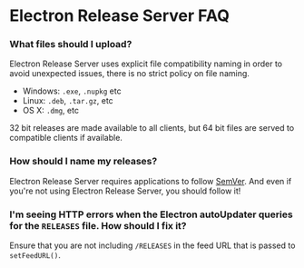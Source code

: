# Electron Release Server FAQ

### What files should I upload?

Electron Release Server uses explicit file compatibility naming in order to avoid unexpected issues, there is no strict policy on file naming.

- Windows: `.exe`, `.nupkg` etc
- Linux: `.deb`, `.tar.gz`, etc
- OS X: `.dmg`, etc

32 bit releases are made available to all clients, but 64 bit files are served to compatible clients if available.

### How should I name my releases?

Electron Release Server requires applications to follow [SemVer](http://semver.org). And even if you're not using Electron Release Server, you should follow it!

### I'm seeing HTTP errors when the Electron autoUpdater queries for the `RELEASES` file. How should I fix it?

Ensure that you are not including `/RELEASES` in the feed URL that is passed to `setFeedURL()`.
